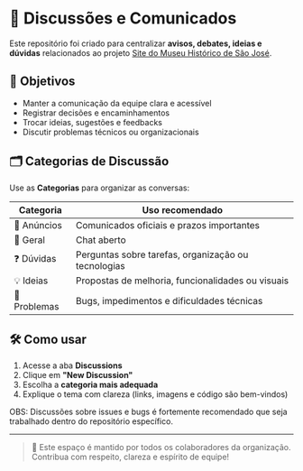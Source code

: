 # 💬 Discussões e Comunicados

Este repositório foi criado para centralizar **avisos, debates, ideias e dúvidas** relacionados ao projeto [Site do Museu Histórico de São José](https://github.com/Projeto-Site-do-Museu).

## 🎯 Objetivos

- Manter a comunicação da equipe clara e acessível
- Registrar decisões e encaminhamentos
- Trocar ideias, sugestões e feedbacks
- Discutir problemas técnicos ou organizacionais

## 🗂️ Categorias de Discussão

Use as **Categorias** para organizar as conversas:

| Categoria       | Uso recomendado                                       |
|-----------------|-------------------------------------------------------|
| 📢 Anúncios     | Comunicados oficiais e prazos importantes            |
| 💬 Geral        | Chat aberto                                          |
| ❓ Dúvidas       | Perguntas sobre tarefas, organização ou tecnologias  |
| 💡 Ideias        | Propostas de melhoria, funcionalidades ou visuais    |
| 🐞 Problemas     | Bugs, impedimentos e dificuldades técnicas           |

## 🛠️ Como usar

1. Acesse a aba **Discussions**
2. Clique em **"New Discussion"**
3. Escolha a **categoria mais adequada**
4. Explique o tema com clareza (links, imagens e código são bem-vindos)

OBS: Discussões sobre issues e bugs é fortemente recomendado que seja trabalhado dentro do repositório específico.  

---

> 🤝 Este espaço é mantido por todos os colaboradores da organização.  
Contribua com respeito, clareza e espírito de equipe!

